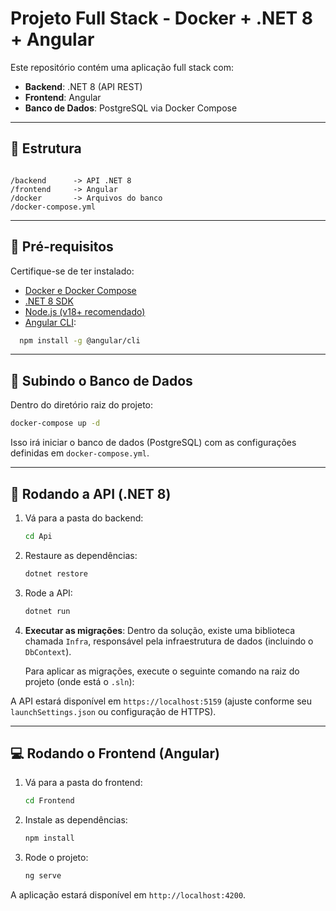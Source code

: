 
# Projeto Full Stack - Docker + .NET 8 + Angular

Este repositório contém uma aplicação full stack com:

- **Backend**: .NET 8 (API REST)
- **Frontend**: Angular
- **Banco de Dados**: PostgreSQL via Docker Compose

---

## 🧱 Estrutura

```

/backend      -> API .NET 8
/frontend     -> Angular
/docker       -> Arquivos do banco
/docker-compose.yml

````

---

## 🚀 Pré-requisitos

Certifique-se de ter instalado:

- [Docker e Docker Compose](https://www.docker.com/)
- [.NET 8 SDK](https://dotnet.microsoft.com/en-us/download)
- [Node.js (v18+ recomendado)](https://nodejs.org/)
- [Angular CLI](https://angular.io/cli):  
```bash
  npm install -g @angular/cli
````

---

## 🐘 Subindo o Banco de Dados

Dentro do diretório raiz do projeto:

```bash
docker-compose up -d
```

Isso irá iniciar o banco de dados (PostgreSQL) com as configurações definidas em `docker-compose.yml`.

---

## 🔧 Rodando a API (.NET 8)

1. Vá para a pasta do backend:

   ```bash
   cd Api
   ```

2. Restaure as dependências:

   ```bash
   dotnet restore
   ```

3. Rode a API:

   ```bash
   dotnet run
   ```

4. **Executar as migrações**:
   Dentro da solução, existe uma biblioteca chamada `Infra`, responsável pela infraestrutura de dados (incluindo o `DbContext`).

   Para aplicar as migrações, execute o seguinte comando na raiz do projeto (onde está o `.sln`):

A API estará disponível em `https://localhost:5159` (ajuste conforme seu `launchSettings.json` ou configuração de HTTPS).

---

## 💻 Rodando o Frontend (Angular)

1. Vá para a pasta do frontend:

   ```bash
   cd Frontend
   ```

2. Instale as dependências:

   ```bash
   npm install
   ```

3. Rode o projeto:

   ```bash
   ng serve
   ```

A aplicação estará disponível em `http://localhost:4200`.
